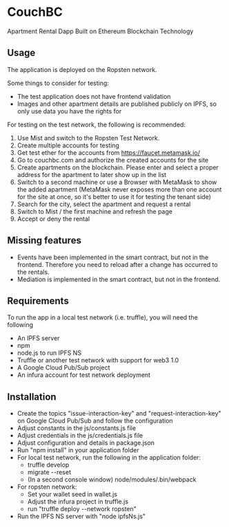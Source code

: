 # CouchBC
Apartment Rental Dapp Built on Ethereum Blockchain Technology

## Usage
The application is deployed on the Ropsten network.

Some things to consider for testing:
* The test application does not have frontend validation
* Images and other apartment details are published publicly on IPFS, so only use data you have the rights for

For testing on the test network, the following is recommended:
1. Use Mist and switch to the Ropsten Test Network.
2. Create multiple accounts for testing
3. Get test ether for the accounts from https://faucet.metamask.io/
4. Go to couchbc.com and authorize the created accounts for the site
5. Create apartments on the blockchain. Please enter and select a proper address for the apartment to later show up in the list
6. Switch to a second machine or use a Browser with MetaMask to show the added apartment (MetaMask never exposes more than one account for the site at once, so it's better to use it for testing the tenant side)
7. Search for the city, select the apartment and request a rental
8. Switch to Mist / the first machine and refresh the page
9. Accept or deny the rental

## Missing features
* Events have been implemented in the smart contract, but not in the frontend. Therefore you need to reload after a change has occurred to the rentals.
* Mediation is implemented in the smart contract, but not in the frontend.

## Requirements
To run the app in a local test network (i.e. truffle), you will need the following
* An IPFS server
* npm
* node.js to run IPFS NS
* Truffle or another test network with support for web3 1.0
* A Google Cloud Pub/Sub project
* An infura account for test network deployment

## Installation
* Create the topics "issue-interaction-key" and "request-interaction-key" on Google Cloud Pub/Sub and follow the configuration
* Adjust constants in the js/constants.js file
* Adjust credentials in the js/credentials.js file
* Adjust configuration and details in package.json
* Run "npm install" in your application folder
* For local test network, run the following in the application folder:
  * truffle develop
  * migrate --reset
  * (In a second console window) node/modules/.bin/webpack
* For ropsten network:
  * Set your wallet seed in wallet.js
  * Adjust the infura project in truffle.js
  * run "truffle deploy --network ropsten"
* Run the IPFS NS server with "node ipfsNs.js"